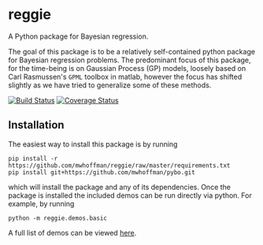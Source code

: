 # reggie

A Python package for Bayesian regression.

The goal of this package is to be a relatively self-contained python package
for Bayesian regression problems. The predominant focus of this package, for
the time-being is on Gaussian Process (GP) models, loosely based on Carl
Rasmussen's `GPML` toolbox in matlab, however the focus has shifted slightly as
we have tried to generalize some of these methods.

[![Build Status][travis-shield]][travis]
[![Coverage Status][coveralls-shield]][coveralls]

[travis]: https://travis-ci.org/mwhoffman/reggie
[coveralls]: https://coveralls.io/r/mwhoffman/reggie
[travis-shield]: https://img.shields.io/travis/mwhoffman/reggie.svg?style=flat
[coveralls-shield]: https://img.shields.io/coveralls/mwhoffman/reggie.svg?style=flat


## Installation

The easiest way to install this package is by running

    pip install -r https://github.com/mwhoffman/reggie/raw/master/requirements.txt
    pip install git+https://github.com/mwhoffman/pybo.git

which will install the package and any of its dependencies. Once the package is
installed the included demos can be run directly via python. For example, by
running

    python -m reggie.demos.basic

A full list of demos can be viewed [here](reggie/demos).

